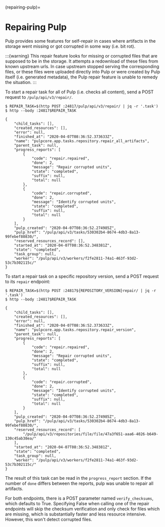 (repairing-pulp)=

# Repairing Pulp

Pulp provides some features for self-repair in cases where artifacts in the storage went missing or
got corrupted in some way (i.e. bit rot).

:::{warning}
This repair feature looks for missing or corrupted files that are supposed to be in
the storage. It attempts a redownload of these files from known upstream urls.
In case upstream stopped serving the corresponding files, or these files were uploaded
directly into Pulp or were created by Pulp itself (i.e. generated metadata), the Pulp
repair feature is unable to remedy the situation.
:::

To start a repair task for all of Pulp (i.e. checks all content), send a POST request to
`/pulp/api/v3/repair/`.

```
$ REPAIR_TASK=$(http POST :24817/pulp/api/v3/repair/ | jq -r '.task')
$ http --body :24817$REPAIR_TASK

{
    "child_tasks": [],
    "created_resources": [],
    "error": null,
    "finished_at": "2020-04-07T08:36:52.373633Z",
    "name": "pulpcore.app.tasks.repository.repair_all_artifacts",
    "parent_task": null,
    "progress_reports": [
        {
            "code": "repair.repaired",
            "done": 2,
            "message": "Repair corrupted units",
            "state": "completed",
            "suffix": null,
            "total": null
        },
        {
            "code": "repair.corrupted",
            "done": 2,
            "message": "Identify corrupted units",
            "state": "completed",
            "suffix": null,
            "total": null
        }
    ],
    "pulp_created": "2020-04-07T08:36:52.274985Z",
    "pulp_href": "/pulp/api/v3/tasks/530302b4-8674-4db3-8a13-99febef80830/",
    "reserved_resources_record": [],
    "started_at": "2020-04-07T08:36:52.348381Z",
    "state": "completed",
    "task_group": null,
    "worker": "/pulp/api/v3/workers/f2fe2811-74a1-463f-93d2-53c7b302115c/"
}
```

To start a repair task on a specific repository version, send a POST request to its `repair`
endpoint:

```
$ REPAIR_TASK=$(http POST :24817${REPOSITORY_VERSION}repair/ | jq -r '.task')
$ http --body :24817$REPAIR_TASK

{
    "child_tasks": [],
    "created_resources": [],
    "error": null,
    "finished_at": "2020-04-07T08:36:52.373633Z",
    "name": "pulpcore.app.tasks.repository.repair_version",
    "parent_task": null,
    "progress_reports": [
        {
            "code": "repair.repaired",
            "done": 2,
            "message": "Repair corrupted units",
            "state": "completed",
            "suffix": null,
            "total": null
        },
        {
            "code": "repair.corrupted",
            "done": 2,
            "message": "Identify corrupted units",
            "state": "completed",
            "suffix": null,
            "total": null
        }
    ],
    "pulp_created": "2020-04-07T08:36:52.274985Z",
    "pulp_href": "/pulp/api/v3/tasks/530302b4-8674-4db3-8a13-99febef80830/",
    "reserved_resources_record": [
        "/pulp/api/v3/repositories/file/file/47a3f651-aaa6-4026-b649-130c45ab38ea/"
    ],
    "started_at": "2020-04-07T08:36:52.348381Z",
    "state": "completed",
    "task_group": null,
    "worker": "/pulp/api/v3/workers/f2fe2811-74a1-463f-93d2-53c7b302115c/"
}
```

The result of this task can be read in the `progress_report` section.
If the number of `done` differs between the reports, pulp was unable to repair all artifacts.

For both endpoints, there is a POST parameter named `verify_checksums`, which defaults to
True. Specifying False when calling one of the repair endpoints will skip the checksum
verification and only check for files which are missing, which is substantially faster and
less resource intensive. However, this won't detect corrupted files.

